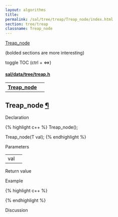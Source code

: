 ```yaml
---
layout: algorithms
title: 
permalink: /sal/tree/treap/Treap_node/index.html
section: tree/treap
classname: Treap_node
---
```


<div class="toc">
	<a class="toc-link toch2" href="#Treap_node">Treap_node</a>
<p class="toc-caption">(bolded sections are more interesting)</p>
<p class="toc-toggle">toggle TOC (ctrl + &#8660;)</p>
</div><div class="block">
<h4><a href="https://github.com/LemonPi/data/blob/master/tree/treap.h">sal/data/tree/treap.h</a>
</h4><table class="pretty">
<tr><th><a class="doc-list-name" href="#Treap_node">Treap_node</a></th><th></th></tr>
</table></div>



<h2 class="anchor doc-header">Treap_node <a class="anchor-link" href="#Treap_node" name="Treap_node" title="permalink to section">&para;</a></h2>
<div class="block">

<p class="doc-section">Declaration</p>
{% highlight c++ %}
Treap_node();

Treap_node(T val);
{% endhighlight %}


<p class="doc-section">Parameters</p>
<table class="pretty">
<tr><td>val</td><td></td></tr>
</table>
<p class="doc-section">Return value</p>

<p class="doc-section">Example</p>
{% highlight c++ %}

{% endhighlight %}

<p class="doc-section">Discussion</p>
<div>
<p>
	
</p>
</div></div>





